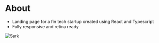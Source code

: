 # About

- Landing page for a fin tech startup created using React and Typescript
- Fully responsive and retina ready


![Sark](https://user-images.githubusercontent.com/50070398/197336057-0f1d36b8-966e-4e34-afc1-9eeabf3c90f4.png)
